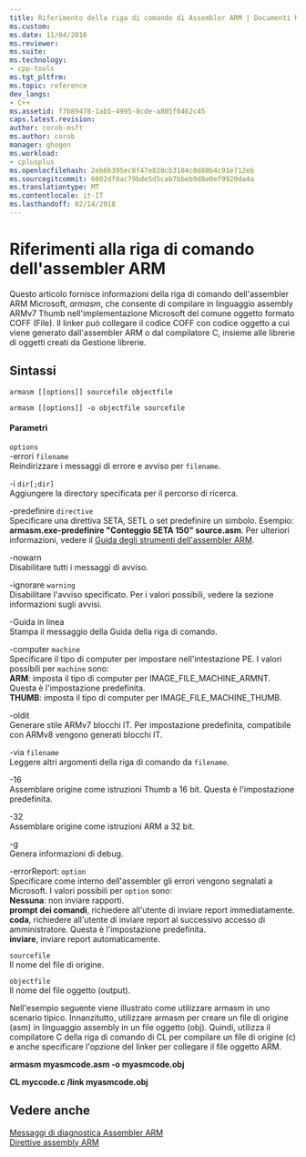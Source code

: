 ```yaml
---
title: Riferimento della riga di comando di Assembler ARM | Documenti Microsoft
ms.custom: 
ms.date: 11/04/2016
ms.reviewer: 
ms.suite: 
ms.technology:
- cpp-tools
ms.tgt_pltfrm: 
ms.topic: reference
dev_langs:
- C++
ms.assetid: f7b89478-1ab5-4995-8cde-a805f0462c45
caps.latest.revision: 
author: corob-msft
ms.author: corob
manager: ghogen
ms.workload:
- cplusplus
ms.openlocfilehash: 2eb6b395ec8f47e820cb3184c0d88b4c91e712eb
ms.sourcegitcommit: 6002df0ac79bde5d5cab7bbeb9d8e0ef9920da4a
ms.translationtype: MT
ms.contentlocale: it-IT
ms.lasthandoff: 02/14/2018
---
```

# <a name="arm-assembler-command-line-reference"></a>Riferimenti alla riga di comando dell'assembler ARM
Questo articolo fornisce informazioni della riga di comando dell'assembler ARM Microsoft, *armasm*, che consente di compilare in linguaggio assembly ARMv7 Thumb nell'implementazione Microsoft del comune oggetto formato COFF (File). Il linker può collegare il codice COFF con codice oggetto a cui viene generato dall'assembler ARM o dal compilatore C, insieme alle librerie di oggetti creati da Gestione librerie.  
  
## <a name="syntax"></a>Sintassi  
  
```  
armasm [[options]] sourcefile objectfile  
```  
  
```  
armasm [[options]] -o objectfile sourcefile  
```  
  
#### <a name="parameters"></a>Parametri  
 `options`  
 -errori `filename`  
 Reindirizzare i messaggi di errore e avviso per `filename`.  
  
 -i `dir[;dir]`  
 Aggiungere la directory specificata per il percorso di ricerca.  
  
 -predefinire `directive`  
 Specificare una direttiva SETA, SETL o set predefinire un simbolo. Esempio: **armasm.exe-predefinire "Conteggio SETA 150" source.asm**. Per ulteriori informazioni, vedere il [Guida degli strumenti dell'assembler ARM](http://go.microsoft.com/fwlink/p/?linkid=246102).  
  
 -nowarn  
 Disabilitare tutti i messaggi di avviso.  
  
 -ignorare `warning`  
 Disabilitare l'avviso specificato. Per i valori possibili, vedere la sezione informazioni sugli avvisi.  
  
 -Guida in linea  
 Stampa il messaggio della Guida della riga di comando.  
  
 -computer `machine`  
 Specificare il tipo di computer per impostare nell'intestazione PE.  I valori possibili per `machine` sono:  
**ARM**: imposta il tipo di computer per IMAGE_FILE_MACHINE_ARMNT. Questa è l'impostazione predefinita.   
**THUMB**: imposta il tipo di computer per IMAGE_FILE_MACHINE_THUMB.  
  
 -oldit  
 Generare stile ARMv7 blocchi IT.  Per impostazione predefinita, compatibile con ARMv8 vengono generati blocchi IT.  
  
 -via `filename`  
 Leggere altri argomenti della riga di comando da `filename`.  
  
 -16  
 Assemblare origine come istruzioni Thumb a 16 bit.  Questa è l'impostazione predefinita.  
  
 -32  
 Assemblare origine come istruzioni ARM a 32 bit.  
  
 -g  
 Genera informazioni di debug.  
  
 -errorReport: `option`  
 Specificare come interno dell'assembler gli errori vengono segnalati a Microsoft.  I valori possibili per `option` sono:   
**Nessuna**: non inviare rapporti.   
**prompt dei comandi**, richiedere all'utente di inviare report immediatamente.   
**coda**, richiedere all'utente di inviare report al successivo accesso di amministratore. Questa è l'impostazione predefinita.   
**inviare**, inviare report automaticamente.  
  
 `sourcefile`  
 Il nome del file di origine.  
  
 `objectfile`  
 Il nome del file oggetto (output).  
  
 Nell'esempio seguente viene illustrato come utilizzare armasm in uno scenario tipico. Innanzitutto, utilizzare armasm per creare un file di origine (asm) in linguaggio assembly in un file oggetto (obj). Quindi, utilizza il compilatore C della riga di comando di CL per compilare un file di origine (c) e anche specificare l'opzione del linker per collegare il file oggetto ARM.  
  
 **armasm myasmcode.asm -o myasmcode.obj**  
  
 **CL myccode.c /link myasmcode.obj**  
  
## <a name="see-also"></a>Vedere anche  
 [Messaggi di diagnostica Assembler ARM](../../assembler/arm/arm-assembler-diagnostic-messages.md)   
 [Direttive assembly ARM](../../assembler/arm/arm-assembler-directives.md)
